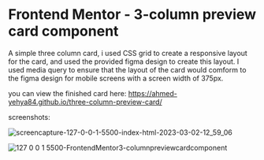 # Frontend Mentor - 3-column preview card component

A simple three column card, i used CSS grid to create a responsive layout for the card, and used the provided figma design to create this layout. I used media query to ensure that the layout of the card would comform to the figma design for mobile screens with a screen width of 375px.

you can view the finished card here: https://ahmed-yehya84.github.io/three-column-preview-card/

screenshots: 

![screencapture-127-0-0-1-5500-index-html-2023-03-02-12_59_06](https://user-images.githubusercontent.com/46849154/222409896-0273b37a-4da4-4567-922b-27f01bb336e6.png)

![127 0 0 1 5500-FrontendMentor3-columnpreviewcardcomponent](https://user-images.githubusercontent.com/46849154/222410013-3acf0019-9248-49d2-8ead-8c7656070181.png)
